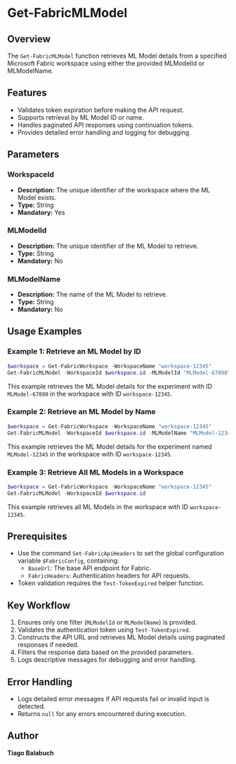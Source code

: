 # Get-FabricMLModel

## Overview
The `Get-FabricMLModel` function retrieves ML Model details from a specified Microsoft Fabric workspace using either the provided MLModelId or MLModelName.

## Features
- Validates token expiration before making the API request.
- Supports retrieval by ML Model ID or name.
- Handles paginated API responses using continuation tokens.
- Provides detailed error handling and logging for debugging.

## Parameters

### WorkspaceId
- **Description:** The unique identifier of the workspace where the ML Model exists.
- **Type:** String
- **Mandatory:** Yes

### MLModelId
- **Description:** The unique identifier of the ML Model to retrieve.
- **Type:** String
- **Mandatory:** No

### MLModelName
- **Description:** The name of the ML Model to retrieve.
- **Type:** String
- **Mandatory:** No

## Usage Examples

### Example 1: Retrieve an ML Model by ID

```powershell
$workspace = Get-FabricWorkspace -WorkspaceName "workspace-12345"
Get-FabricMLModel -WorkspaceId $workspace.id -MLModelId "MLModel-67890"
```

This example retrieves the ML Model details for the experiment with ID `MLModel-67890` in the workspace with ID `workspace-12345`.

### Example 2: Retrieve an ML Model by Name

```powershell
$workspace = Get-FabricWorkspace -WorkspaceName "workspace-12345"
Get-FabricMLModel -WorkspaceId $workspace.id -MLModelName "MLModel-12345"
```

This example retrieves the ML Model details for the experiment named `MLModel-12345` in the workspace with ID `workspace-12345`.

### Example 3: Retrieve All ML Models in a Workspace

```powershell
$workspace = Get-FabricWorkspace -WorkspaceName "workspace-12345"
Get-FabricMLModel -WorkspaceId $workspace.id
```

This example retrieves all ML Models in the workspace with ID `workspace-12345`.

## Prerequisites

- Use the command `Set-FabricApiHeaders` to set the global configuration variable `$FabricConfig`, containing:
  - `BaseUrl`: The base API endpoint for Fabric.
  - `FabricHeaders`: Authentication headers for API requests.
- Token validation requires the `Test-TokenExpired` helper function.

## Key Workflow

1. Ensures only one filter (`MLModelId` or `MLModelName`) is provided.
2. Validates the authentication token using `Test-TokenExpired`.
3. Constructs the API URL and retrieves ML Model details using paginated responses if needed.
4. Filters the response data based on the provided parameters.
5. Logs descriptive messages for debugging and error handling.

## Error Handling

- Logs detailed error messages if API requests fail or invalid input is detected.
- Returns `null` for any errors encountered during execution.

## Author

**Tiago Balabuch**